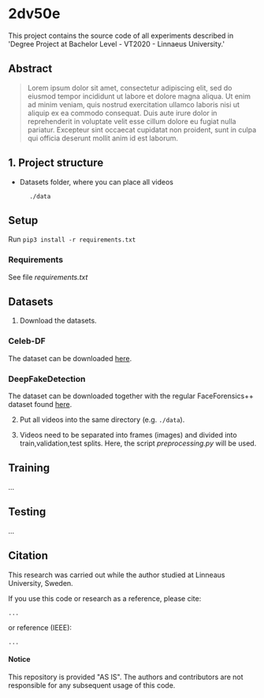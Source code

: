# 2dv50e

This project contains the source code of all experiments described in 'Degree Project at Bachelor Level - VT2020 - Linnaeus University.'


## Abstract

> Lorem ipsum dolor sit amet, consectetur adipiscing elit, sed do eiusmod tempor incididunt ut labore et dolore magna aliqua. Ut enim ad minim veniam, quis nostrud exercitation ullamco laboris nisi ut aliquip ex ea commodo consequat.
> Duis aute irure dolor in reprehenderit in voluptate velit esse cillum dolore eu fugiat nulla pariatur. Excepteur sint occaecat cupidatat non proident, sunt in culpa qui officia deserunt mollit anim id est laborum.


## 1. Project structure

- Datasets folder, where you can place all videos
```
      ./data
```


## Setup

Run `pip3 install -r requirements.txt`


### Requirements

See file *requirements.txt*


## Datasets

1. Download the datasets.

### Celeb-DF
The dataset can be downloaded [here](https://github.com/danmohaha/celeb-deepfakeforensics#download).

### DeepFakeDetection
The dataset can be downloaded together with the regular FaceForensics++ dataset found [here](https://github.com/ondyari/FaceForensics/#access).

2. Put all videos into the same directory (e.g. `./data`).

3. Videos need to be separated into frames (images) and divided into train,validation,test splits. Here, the script *preprocessing.py* will be used.


## Training
...

## Testing
...


## Citation

This research was carried out while the author studied at Linneaus University, Sweden.

If you use this code or research as a reference, please cite:
```
...
```
or reference (IEEE):
```
...
```


#### Notice
This repository is provided "AS IS". The authors and contributors are not responsible for any subsequent usage of this code.